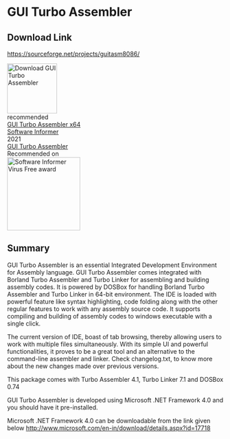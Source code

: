 # GUI Turbo Assembler

## Download Link 
https://sourceforge.net/projects/guitasm8086/

<img style="width:116px !important" alt="Download GUI Turbo Assembler" src="https://img.shields.io/sourceforge/dw/guitasm8086.svg">


<link href="https://software.informer.com/style/v4/css_modules/rect_v1.recom.css" rel="stylesheet"/><div class="award"><div class="rest_v2_recom blue exc"><div class="rb_flex rb_top"><span class="rb_stars">recommended</span></span></div><a href="https://gui-turbo-assembler-x64.software.informer.com/" class="rb_center f11" target="_blank">GUI Turbo Assembler x64</a><div class="rb_flex"><a href="https://software.informer.com/" class="rb_bot" target="_blank">Software Informer</a><div>2021</div></div></div></div>


<link href="https://en.freedownloadmanager.org/styles/r3.css" rel="stylesheet"/>
<div id="fdm_aw_circ" align="left">
    <a id="circ_link" class="rg-rl" href="https://en.freedownloadmanager.org/Windows-PC/GUI-Turbo-Assembler-FREE.html" title="GUI Turbo Assembler at Free Download Manager" target="_blank">GUI Turbo Assembler</a>
    <div id="circ_fdm"> <span>Recommended on</span> <a href="https://en.freedownloadmanager.org/" target="_blank">
    </a> 
    </div>
</div>
<a href="https://gui-turbo-assembler.software.informer.com/" target="_blank"><img src="https://img.informer.com/awards/si-award-clean.png" alt="Software Informer Virus Free award" height="170" width="170" /></a>



## Summary
GUI Turbo Assembler is an essential Integrated Development Environment for Assembly language.
GUI Turbo Assembler comes integrated with Borland Turbo Assembler and Turbo Linker for assembling and building assembly codes. It is powered by DOSBox for handling Borland Turbo Assembler and Turbo Linker in 64-bit environment.
The IDE is loaded with powerful feature like syntax highlighting, code folding along with the other regular features to work with any assembly source code.
It supports compiling and building of assembly codes to windows executable with a single click.

The current version of IDE, boast of tab browsing, thereby allowing users to work with multiple files simultaneously. 
With its simple UI and powerful functionalities, it proves to be a great tool and an alternative to the command-line assembler and linker.
Check changelog.txt, to know more about the new changes made over previous versions.

This package comes with Turbo Assembler 4.1, Turbo Linker 7.1 and DOSBox 0.74

GUI Turbo Assembler is developed using Microsoft .NET Framework 4.0 and you should have it pre-installed.

Microsoft .NET Framework 4.0 can be downloadable from the link given below
http://www.microsoft.com/en-in/download/details.aspx?id=17718
